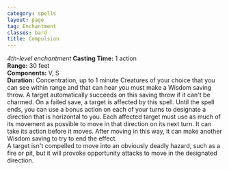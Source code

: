 ```yaml
---
category: spells
layout: page
tag: Enchantment
classes: bard
title: Compulsion
---
```


_4th-level enchantment_ **Casting Time:** 1 action    
**Range:** 30 feet    
**Components:** V, S    
**Duration:** Concentration, up to 1 minute Creatures of your choice that you can see within range and that can hear you must make a Wisdom saving throw. A target automatically succeeds on this saving throw if it can't be charmed. On a failed save, a target is affected by this spell. Until the spell ends, you can use a bonus action on each of your turns to designate a direction that is horizontal to you. Each affected target must use as much of its movement as possible to move in that direction on its next turn. It can take its action before it moves. After moving in this way, it can make another Wisdom saving to try to end the effect.    
A target isn't compelled to move into an obviously deadly hazard, such as a fire or pit, but it will provoke opportunity attacks to move in the designated direction.
